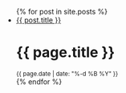 <ul>
  {% for post in site.posts %}
    <li>
      <a href="{{ post.url }}">{{ post.title }}</a>
      <h1>{{ page.title }}</h1>
      <small>{{ page.date | date: "%-d %B %Y" }}</small>
    </li>
  {% endfor %}
</ul>
